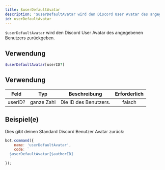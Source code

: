 ```yaml
---
title: $userDefaultAvatar
description: '$userDefaultAvatar wird den Discord User Avatar des angegebenen Benutzers zurückgeben.'
id: userDefaultAvatar
---
```


`$userDefaultAvatar` wird den Discord User Avatar des angegebenen Benutzers zurückgeben.

## Verwendung

```php
$userDefaultAvatar[userID?]
```

## Verwendung

| Feld    | Typ        | Beschreibung          | Erforderlich |
| ------- | ---------- | --------------------- |:------------:|
| userID? | ganze Zahl | Die ID des Benutzers. |    falsch    |

## Beispiel(e)

Dies gibt deinen Standard Discord Benutzer Avatar zurück:

```javascript
bot.command({
    name: 'userDefaultAvatar',
    code: `
  $userDefaultAvatar[$authorID]
  `
});
```
